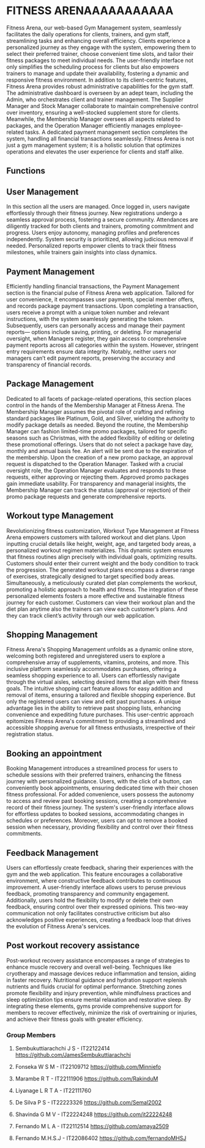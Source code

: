 # FITNESS ARENAAAAAAAAAAA

Fitness Arena, our web-based Gym Management system, seamlessly facilitates the daily operations for clients, trainers, and gym staff, streamlining tasks and enhancing overall efficiency. Clients experience a personalized journey as they engage with the system, empowering them to select their preferred trainer, choose convenient time slots, and tailor their fitness packages to meet individual needs. The user-friendly interface not only simplifies the scheduling process for clients but also empowers trainers to manage and update their availability, fostering a dynamic and responsive fitness environment. In addition to its client-centric features, Fitness Arena provides robust administrative capabilities for the gym staff. The administrative dashboard is overseen by an adept team, including the Admin, who orchestrates client and trainer management. The Supplier Manager and Stock Manager collaborate to maintain comprehensive control over inventory, ensuring a well-stocked supplement store for clients. Meanwhile, the Membership Manager oversees all aspects related to packages, and the Operation Manager efficiently manages employee-related tasks. A dedicated payment management section completes the system, handling all financial transactions seamlessly. Fitness Arena is not just a gym management system; it is a holistic solution that optimizes operations and elevates the user experience for clients and staff alike.

## Functions

## User Management 
In this section all the users are managed. Once logged in, users navigate effortlessly through their fitness journey. New registrations undergo a seamless approval process, fostering a secure community. Attendances are diligently tracked for both clients and trainers, promoting commitment and progress. Users enjoy autonomy, managing profiles and preferences independently. System security is prioritized, allowing judicious removal if needed. Personalized reports empower clients to track their fitness milestones, while trainers gain insights into class dynamics. 

## Payment Management 
Efficiently handling financial transactions, the Payment Management section is the financial pulse of Fitness Arena web application. Tailored for user convenience, it encompasses user payments, special member offers, and records package payment transactions. Upon completing a transaction, users receive a prompt with a unique token number and relevant instructions, with the system seamlessly generating the token. Subsequently, users can personally access and manage their payment reports— options include saving, printing, or deleting. For managerial oversight, when Managers register, they gain access to comprehensive payment reports across all categories within the system. However, stringent entry requirements ensure data integrity. Notably, neither users nor managers can’t edit payment reports, preserving the accuracy and transparency of financial records.

## Package Management 
Dedicated to all facets of package-related operations, this section places control in the hands of the Membership Manager at Fitness Arena. The Membership Manager assumes the pivotal role of crafting and refining standard packages like Platinum, Gold, and Silver, wielding the authority to modify package details as needed. Beyond the routine, the Membership Manager can fashion limited-time promo packages, tailored for specific seasons such as Christmas, with the added flexibility of editing or deleting these promotional offerings. Users that do not select a package have day, monthly and annual basis fee. An alert will be sent due to the expiration of the membership. Upon the creation of a new promo package, an approval request is dispatched to the Operation Manager. Tasked with a crucial oversight role, the Operation Manager evaluates and responds to these requests, either approving or rejecting them. Approved promo packages gain immediate usability. For transparency and managerial insights, the Membership Manager can track the status (approval or rejection) of their promo package requests and generate comprehensive reports. 

## Workout type Management 
Revolutionizing fitness customization, Workout Type Management at Fitness Arena empowers customers with tailored workout and diet plans. Upon inputting crucial details like height, weight, age, and targeted body areas, a personalized workout regimen materializes. This dynamic system ensures that fitness routines align precisely with individual goals, optimizing results. Customers should enter their current weight and the body condition to track the progression. The generated workout plans encompass a diverse range of exercises, strategically designed to target specified body areas. Simultaneously, a meticulously curated diet plan complements the workout, promoting a holistic approach to health and fitness. The integration of these personalized elements fosters a more effective and sustainable fitness journey for each customer. Customers can view their workout plan and the diet plan anytime also the trainers can view each customer’s plans. And they can track client’s activity through our web application. 

## Shopping Management 
Fitness Arena's Shopping Management unfolds as a dynamic online store, welcoming both registered and unregistered users to explore a comprehensive array of supplements, vitamins, proteins, and more. This inclusive platform seamlessly accommodates purchases, offering a seamless shopping experience to all. Users can effortlessly navigate through the virtual aisles, selecting desired items that align with their fitness goals. The intuitive shopping cart feature allows for easy addition and removal of items, ensuring a tailored and flexible shopping experience. But only the registered users can view and edit past purchases. A unique advantage lies in the ability to retrieve past shopping lists, enhancing convenience and expediting future purchases. This user-centric approach epitomizes Fitness Arena's commitment to providing a streamlined and accessible shopping avenue for all fitness enthusiasts, irrespective of their registration status. 

## Booking an appointment 
Booking Management introduces a streamlined process for users to schedule sessions with their preferred trainers, enhancing the fitness journey with personalized guidance. Users, with the click of a button, can conveniently book appointments, ensuring dedicated time with their chosen fitness professional. For added convenience, users possess the autonomy to access and review past booking sessions, creating a comprehensive record of their fitness journey. The system's user-friendly interface allows for effortless updates to booked sessions, accommodating changes in schedules or preferences. Moreover, users can opt to remove a booked session when necessary, providing flexibility and control over their fitness commitments. 

## Feedback Management 
Users can effortlessly create feedback, sharing their experiences with the gym and the web application. This feature encourages a collaborative environment, where constructive feedback contributes to continuous improvement. A user-friendly interface allows users to peruse previous feedback, promoting transparency and community engagement. Additionally, users hold the flexibility to modify or delete their own feedback, ensuring control over their expressed opinions. This two-way communication not only facilitates constructive criticism but also acknowledges positive experiences, creating a feedback loop that drives the evolution of Fitness Arena's services. 

## Post workout recovery assistance 
Post-workout recovery assistance encompasses a range of strategies to enhance muscle recovery and overall well-being. Techniques like cryotherapy and massage devices reduce inflammation and tension, aiding in faster recovery. Nutritional guidance and hydration support replenish nutrients and fluids crucial for optimal performance. Stretching zones promote flexibility and injury prevention, while mindfulness practices and sleep optimization tips ensure mental relaxation and restorative sleep. By integrating these elements, gyms provide comprehensive support for members to recover effectively, minimize the risk of overtraining or injuries, and achieve their fitness goals with greater efficiency. 

### Group Members

1. Sembukuttiarachchi J S - IT22122414
https://github.com/JamesSembukuttiarachchi
2.  Fonseka W S M - IT22109712
https://github.com/Minniefo
3.  Marambe R T - IT22111906
https://github.com/RakinduM
4.  Liyanage L R T A - IT22111760  

5.  De Silva P S - IT22223326
https://github.com/Semal2002
6.  Shavinda G M V - IT22224248
https://github.com/it22224248
7.  Fernando M L A - IT22112514
https://github.com/amaya2509
8.  Fernando M.H.S.J - IT22086402
https://github.com/fernandoMHSJ

